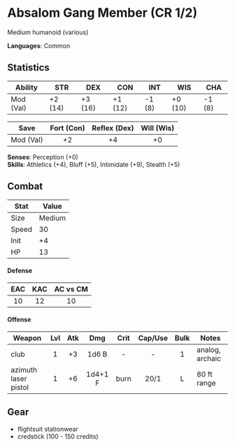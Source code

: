 # Absalom Gang Member (CR 1/2)

Medium humanoid (various)

**Languages**: Common

## Statistics

|**Ability**|**STR**|**DEX**|**CON**|**INT**|**WIS**|**CHA**|
| ---- | ---- | ---- | ---- | ---- | ---- | ---- |
|Mod (Val)| +2 (14) | +3 (16) | +1 (12) | -1 (8) | +0 (10) | -1 (8) |

| Save | Fort (Con) | Reflex (Dex) | Will (Wis) |
| ---- | :-: | :-: | :-: |
| Mod (Val) | +2 | +4 | +0 |

**Senses**: Perception (+0)  
**Skills**: Athletics (+4), Bluff (+5), Intimidate (+9), Stealth (+5)

## Combat

| Stat | Value |
| ---- | ----- |
| Size | Medium |
| Speed | 30 |
| Init | +4 |
| HP | 13 |

#### Defense

| EAC | KAC | AC vs CM |
| :-: | :-: | :------: |
| 10 | 12 | 10 |

#### Offense

| Weapon | Lvl | Atk | Dmg | Crit | Cap/Use | Bulk | Notes |
| ------ | :-: | :-: | :-: | :--: | :-----: | :--: | ----- |
| club | 1 | +3 | 1d6 B | - | - | 1 | analog, archaic |
| azimuth laser pistol | 1 | +6 | 1d4+1 F | burn | 20/1 | L | 80 ft range |

## Gear

- flightsuit stationwear
- credstick (100 - 150 credits)



